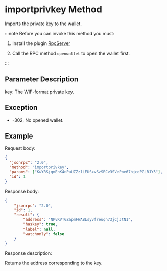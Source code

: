 # importprivkey Method

Imports the private key to the wallet.

:::note
Before you can invoke this method you must:

1. Install the plugin [RpcServer](https://github.com/neo-project/neo-modules/releases) 

2. Call the RPC method `openwallet` to open the wallet first.

:::

## Parameter Description

key: The WIF-format private key.

## Exception

- -302, No opened wallet.

## Example

Request body:

```json
{
  "jsonrpc": "2.0",
  "method": "importprivkey",
  "params": ["KwYRSjqmEhK4nPuUZZz1LEUSxvSzSRCv3SVePoe67hjcdPGLRJY5"],
  "id": 1
}
```

Response body:

```json
{
    "jsonrpc": "2.0",
    "id": 1,
    "result": {
        "address": "NPvKVTGZapmFWABLsyvfreuqn73jCjJtN1",
        "haskey": true,
        "label": null,
        "watchonly": false
    }
}
```

Response description:

Returns the address corresponding to the key.
